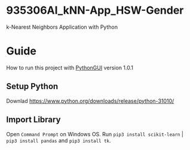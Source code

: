 # 935306AI_kNN-App_HSW-Gender
 k-Nearest Neighbors Application with Python

# Guide
How to run this project with [PythonGUI](https://github.com/Kawin101/935306AI_kNN-App_HSW-Gender/blob/main/GUI_V1.py) version 1.0.1

## Setup Python 
Downlad https://www.python.org/downloads/release/python-31010/

## Import Library
Open `Command Prompt` on Windows OS. Run `pip3 install scikit-learn` | `pip3 install pandas` and `pip3 install tk`.
